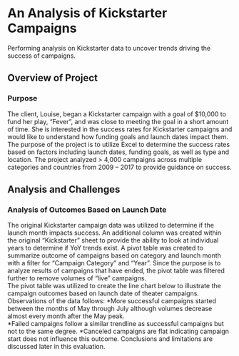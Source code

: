# An Analysis of Kickstarter Campaigns
Performing analysis on Kickstarter data to uncover trends driving the success of campaigns.
## Overview of Project
### Purpose
The client, Louise, began a Kickstarter campaign with a goal of $10,000 to fund her play, “Fever”, and was close to meeting the goal in a short amount of time.  She is interested in the success rates for Kickstarter campaigns and would like to understand how funding goals and launch dates impact them.  The purpose of the project is to utilize Excel to determine the success rates based on factors including launch dates, funding goals, as well as type and location.  The project analyzed > 4,000 campaigns across multiple categories and countries from 2009 – 2017 to provide guidance on success.
## Analysis and Challenges
### Analysis of Outcomes Based on Launch Date
The original Kickstarter campaign data was utilized to determine if the launch month impacts success.  An additional column was created within the original “Kickstarter” sheet to provide the ability to look at individual years to determine if YoY trends exist.  A pivot table was created to summarize outcome of campaigns based on category and launch month with a filter for “Campaign Category” and “Year”.   Since the purpose is to analyze results of campaigns that have ended, the pivot table was filtered further to remove volumes of “live” campaigns.  
The pivot table was utilized to create the line chart below to illustrate the campaign outcomes based on launch date of theater campaigns.  Observations of the data follows:
*More successful campaigns started between the months of May through July although volumes decrease almost every month after the May peak.  
*Failed campaigns follow a similar trendline as successful campaigns but not to the same degree.
*Canceled campaigns are flat indicating campaign start does not influence this outcome.
Conclusions and limitations are discussed later in this evaluation.
